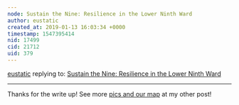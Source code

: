 ```yaml
---
node: Sustain the Nine: Resilience in the Lower Ninth Ward
author: eustatic
created_at: 2019-01-13 16:03:34 +0000
timestamp: 1547395414
nid: 17499
cid: 21712
uid: 379
---
```




[eustatic](../profile/eustatic) replying to: [Sustain the Nine: Resilience in the Lower Ninth Ward](../notes/joyofsoy/11-09-2018/sustain-the-nine-resilience-in-the-lower-ninth-ward)

----
 Thanks for the write up!  See more <a href="https://publiclab.org/notes/eustatic/08-23-2018/check-up-on-bayou-bienvenue-22-august-2018">pics and our map</a> at my other post!  